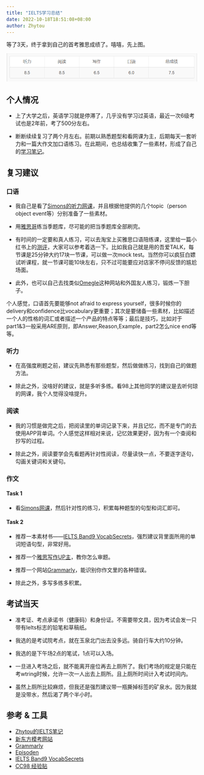 ```yaml
---
title: "IELTS学习总结"
date: 2022-10-18T18:51:08+08:00
author: Zhytou
---
```


等了3天，终于拿到自己的首考雅思成绩了。嘻嘻，先上图。

![ielts score](ielts%20score.PNG)

## 个人情况

+ 上了大学之后，英语学习就是停滞了，几乎没有学习过英语，最近一次6级考试也是2年前，考了500分左右。

+ 断断续续复习了两个月左右。前期以熟悉题型和看网课为主，后期每天一套听力和一篇大作文加口语练习。在此期间，也总结收集了一些素材，形成了自己的[学习笔记](https://github.com/Zhytou/IELTS-Notes)。

## 复习建议

### 口语

+ 我自己是看了[Simons的听力网课](https://www.bilibili.com/video/BV1b7411Q7KR/?spm_id_from=333.1007.top_right_bar_window_custom_collection.content.click)，并且根据他提供的几个topic（person object event等）分别准备了一些素材。

+ 用[雅思哥](https://ieltsbro.com/)练当季题库，尽可能的把当季题库全部刷完。
  
+ 有时间的一定要和真人练习，可以去淘宝上买雅思口语陪练课，这里给一篇小红书上的[测评](https://www.xiaohongshu.com/discovery/item/623e834600000000010255f1?app_platform=android&app_version=7.58.1&share_from_user_hidden=true&type=normal&xhsshare=QQ&appuid=5c7a9d490000000012013f42&apptime=1666091253)，大家可以参考着选一下。比如我自己就是用的吾爱TALK，每节课是25分钟大约17块一节课，可以做一次mock test。当然你可以疯狂白嫖试听课程，就一节课可能10块左右，只不过可能要应对店家不停问反馈的尴尬场面。

+ 此外，也可以自己去找类似[Omegle](https://www.omegle.com/)这种网站和外国友人练习，锻炼一下胆子。

个人感觉，口语首先要能够not afraid to express yourself，很多时候你的delivery和confidence比vocabulary更重要；其次是要储备一些素材，比如描述一个人的性格的词汇或者描述一个产品的特点等等；最后是技巧，比如对于part1&3一般采用ARE原则，即Answer,Reason,Example，part2怎么nice end等等。

### 听力

+ 在高强度刷题之前，建议先熟悉有那些题型，然后做做练习，找到自己的做题方法。

+ 除此之外，没啥好的建议，就是多听多练。看98上其他同学的建议是去听何琼的网课，我个人觉得没啥提升。

### 阅读

+ 我的习惯是做完之后，把阅读里的单词记录下来，并且记忆，而不是专门的去使用APP背单词。个人感觉这样相对来说，记忆效果更好，因为有一个查阅和抄写的过程。

+ 除此之外，阅读要学会先看题再针对性阅读，尽量读快一点，不要逐字逐句，勾画关键词和关键句。

### 作文

#### Task 1

+ 看[Simons网课](https://www.bilibili.com/video/BV1gZ4y1L7PK/?spm_id_from=333.788.recommend_more_video.5&vd_source=1602aa2def0a5452e1d6a6f65ea4da59)，然后针对性的练习，积累每种题型的句型和词汇即可。

#### Task 2

+ 推荐一本素材书——[IELTS Band9 VocabSecrets](https://bayanebartar.org/file-dl/library/IELTS1/IELTS_Band9_VocabSecrets.pdf)，强烈建议背里面所用的单词短语句型，非常好用。

+ 推荐一个[雅思写作UP主](https://www.bilibili.com/video/BV1gZ4y1L7PK/?spm_id_from=333.788.recommend_more_video.5&vd_source=1602aa2def0a5452e1d6a6f65ea4da59)，教你怎么审题。

+ 推荐一个网站[Grammarly](https://www.grammarly.com/)，能识别你作文里的各种错误。

+ 除此之外，多写多练多积累。

## 考试当天

+ 准考证、考点承诺书（健康码）和身份证。不需要带文具，因为考试会发一只带有Ielts标志的铅笔和草稿纸。

+ 我选的是考试院考点，就在玉泉北门出去没多远。骑自行车大约10分钟。

+ 我选的是下午场2点的笔试，1点可以入场。

+ 一旦进入考场之后，就不能离开座位再去上厕所了。我们考场的规定是只能在考wtring时候，允许一次一人出去上厕所。且上厕所时间计入考试时间内。

+ 虽然上厕所比较麻烦，但我还是强烈建议带一瓶撕掉标签的矿泉水。因为我就是没带水，然后渴了两个半小时。

## 参考 & 工具

+ [Zhytou的IELTS笔记](https://github.com/Zhytou/IELTS-Notes)
+ [新东方模考网站](https://ieltscat.xdf.cn/)
+ [Grammarly](https://www.grammarly.com/)
+ [Episoden](https://episoden.com/main)
+ [IELTS Band9 VocabSecrets](https://bayanebartar.org/file-dl/library/IELTS1/IELTS_Band9_VocabSecrets.pdf)
+ [CC98 经验贴](https://www.cc98.org/topic/5370830)
